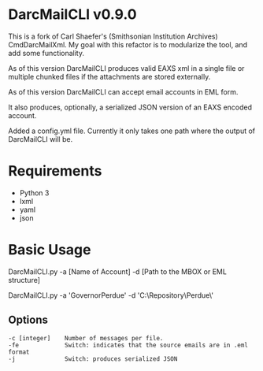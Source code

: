 # DarcMailCLI v0.9.0
This is a fork of Carl Shaefer's (Smithsonian Institution Archives) 
CmdDarcMailXml.  My goal with this refactor is to modularize the
tool, and add some functionality.

As of this version DarcMailCLI produces valid EAXS xml in a single 
file or multiple chunked files if the attachments are stored externally.

As of this version DarcMailCLI can accept email accounts in EML
form.

It also produces, optionally, a serialized JSON version of an EAXS
encoded account.

Added a config.yml file.  Currently it only takes one path where the
output of DarcMailCLI will be.

# Requirements
* Python 3
* lxml
* yaml
* json

# Basic Usage
DarcMailCLI.py -a [Name of Account] -d [Path to the MBOX or EML structure] 
                
DarcMailCLI.py -a 'GovernorPerdue' -d 'C:\\Repository\\Perdue\\'

## Options
    -c [integer]    Number of messages per file.
    -fe             Switch: indicates that the source emails are in .eml format
    -j              Switch: produces serialized JSON

